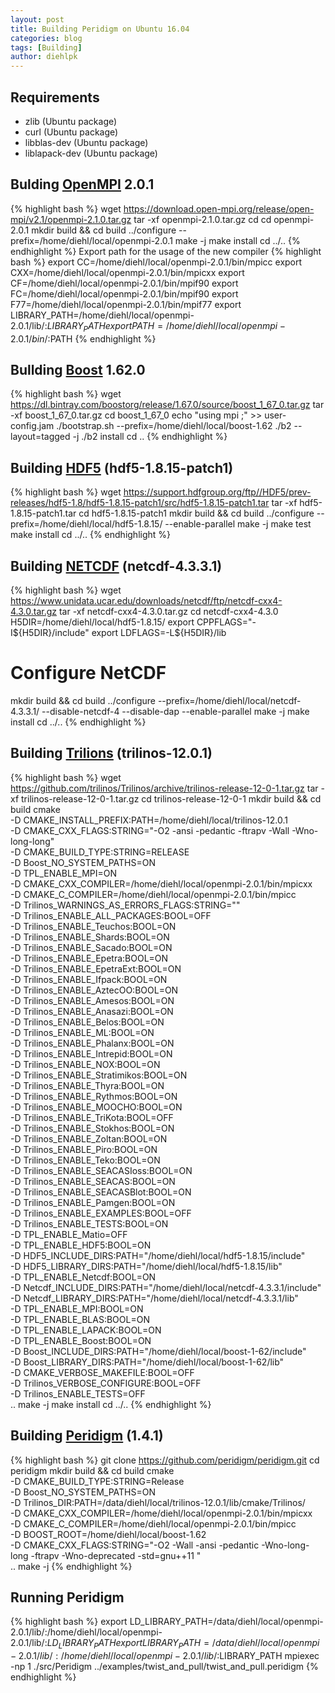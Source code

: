 ```yaml
---
layout: post
title: Building Peridigm on Ubuntu 16.04
categories: blog
tags: [Building]
author: diehlpk
---
```


## Requirements

* zlib  (Ubuntu package)
* curl (Ubuntu package)
* libblas-dev (Ubuntu package)
* liblapack-dev (Ubuntu package)

## Bulding [OpenMPI](https://www.open-mpi.org/software/ompi/v2.1/) 2.0.1
{% highlight bash %}
wget https://download.open-mpi.org/release/open-mpi/v2.1/openmpi-2.1.0.tar.gz
tar -xf openmpi-2.1.0.tar.gz
cd cd openmpi-2.0.1
mkdir build && cd build
../configure --prefix=/home/diehl/local/openmpi-2.0.1
make -j
make install
cd ../..
{% endhighlight %}
Export path for the usage of the new compiler
{% highlight bash %}
export CC=/home/diehl/local/openmpi-2.0.1/bin/mpicc 
export CXX=/home/diehl/local/openmpi-2.0.1/bin/mpicxx
export CF=/home/diehl/local/openmpi-2.0.1/bin/mpif90 
export FC=/home/diehl/local/openmpi-2.0.1/bin/mpif90 
export F77=/home/diehl/local/openmpi-2.0.1/bin/mpif77
export LIBRARY_PATH=/home/diehl/local/openmpi-2.0.1/lib/:${LIBRARY_PATH}
export PATH=/home/diehl/local/openmpi-2.0.1/bin/:$PATH
{% endhighlight %}

## Bullding [Boost](http://www.boost.org/users/download/) 1.62.0
{% highlight bash %}
wget https://dl.bintray.com/boostorg/release/1.67.0/source/boost_1_67_0.tar.gz
tar -xf boost_1_67_0.tar.gz
cd boost_1_67_0
echo "using mpi ;" >> user-config.jam
./bootstrap.sh --prefix=/home/diehl/local/boost-1.62
./b2 --layout=tagged -j 
./b2 install
cd ..
{% endhighlight %}

## Building [HDF5](https://www.hdfgroup.org/downloads/index.html) (hdf5-1.8.15-patch1)
{% highlight bash %}
wget https://support.hdfgroup.org/ftp//HDF5/prev-releases/hdf5-1.8/hdf5-1.8.15-patch1/src/hdf5-1.8.15-patch1.tar
tar -xf hdf5-1.8.15-patch1.tar
cd hdf5-1.8.15-patch1
mkdir build && cd build
../configure --prefix=/home/diehl/local/hdf5-1.8.15/ --enable-parallel 
make -j 
make test
make install
cd ../..
{% endhighlight %}

## Building [NETCDF](https://www.unidata.ucar.edu/downloads/netcdf/index.jsp) (netcdf-4.3.3.1) 
{% highlight bash %}
wget https://www.unidata.ucar.edu/downloads/netcdf/ftp/netcdf-cxx4-4.3.0.tar.gz
tar -xf netcdf-cxx4-4.3.0.tar.gz
cd netcdf-cxx4-4.3.0
H5DIR=/home/diehl/local/hdf5-1.8.15/ 
export CPPFLAGS="-I${H5DIR}/include" 
export LDFLAGS=-L${H5DIR}/lib 
# Configure NetCDF 
mkdir build && cd build
../configure --prefix=/home/diehl/local/netcdf-4.3.3.1/  --disable-netcdf-4 --disable-dap --enable-parallel 
make -j
make install
cd ../..
{% endhighlight %}

## Building [Trilions](https://trilinos.org/download/) (trilinos-12.0.1)
{% highlight bash  %}
wget https://github.com/trilinos/Trilinos/archive/trilinos-release-12-0-1.tar.gz
tar -xf trilinos-release-12-0-1.tar.gz
cd trilinos-release-12-0-1
mkdir build && cd build
cmake \
-D CMAKE_INSTALL_PREFIX:PATH=/home/diehl/local/trilinos-12.0.1 \
-D CMAKE_CXX_FLAGS:STRING="-O2 -ansi -pedantic -ftrapv -Wall -Wno-long-long" \
-D CMAKE_BUILD_TYPE:STRING=RELEASE \
-D Boost_NO_SYSTEM_PATHS=ON \
-D TPL_ENABLE_MPI=ON \
-D CMAKE_CXX_COMPILER=/home/diehl/local/openmpi-2.0.1/bin/mpicxx \
-D CMAKE_C_COMPILER=/home/diehl/local/openmpi-2.0.1/bin/mpicc \
-D Trilinos_WARNINGS_AS_ERRORS_FLAGS:STRING="" \
-D Trilinos_ENABLE_ALL_PACKAGES:BOOL=OFF \
-D Trilinos_ENABLE_Teuchos:BOOL=ON \
-D Trilinos_ENABLE_Shards:BOOL=ON \
-D Trilinos_ENABLE_Sacado:BOOL=ON \
-D Trilinos_ENABLE_Epetra:BOOL=ON \
-D Trilinos_ENABLE_EpetraExt:BOOL=ON \
-D Trilinos_ENABLE_Ifpack:BOOL=ON \
-D Trilinos_ENABLE_AztecOO:BOOL=ON \
-D Trilinos_ENABLE_Amesos:BOOL=ON \
-D Trilinos_ENABLE_Anasazi:BOOL=ON \
-D Trilinos_ENABLE_Belos:BOOL=ON \
-D Trilinos_ENABLE_ML:BOOL=ON \
-D Trilinos_ENABLE_Phalanx:BOOL=ON \
-D Trilinos_ENABLE_Intrepid:BOOL=ON \
-D Trilinos_ENABLE_NOX:BOOL=ON \
-D Trilinos_ENABLE_Stratimikos:BOOL=ON \
-D Trilinos_ENABLE_Thyra:BOOL=ON \
-D Trilinos_ENABLE_Rythmos:BOOL=ON \
-D Trilinos_ENABLE_MOOCHO:BOOL=ON \
-D Trilinos_ENABLE_TriKota:BOOL=OFF \
-D Trilinos_ENABLE_Stokhos:BOOL=ON \
-D Trilinos_ENABLE_Zoltan:BOOL=ON \
-D Trilinos_ENABLE_Piro:BOOL=ON \
-D Trilinos_ENABLE_Teko:BOOL=ON \
-D Trilinos_ENABLE_SEACASIoss:BOOL=ON \
-D Trilinos_ENABLE_SEACAS:BOOL=ON \
-D Trilinos_ENABLE_SEACASBlot:BOOL=ON \
-D Trilinos_ENABLE_Pamgen:BOOL=ON \
-D Trilinos_ENABLE_EXAMPLES:BOOL=OFF \
-D Trilinos_ENABLE_TESTS:BOOL=ON \
-D TPL_ENABLE_Matio=OFF \
-D TPL_ENABLE_HDF5:BOOL=ON \
-D HDF5_INCLUDE_DIRS:PATH="/home/diehl/local/hdf5-1.8.15/include" \
-D HDF5_LIBRARY_DIRS:PATH="/home/diehl/local/hdf5-1.8.15/lib" \
-D TPL_ENABLE_Netcdf:BOOL=ON \
-D Netcdf_INCLUDE_DIRS:PATH="/home/diehl/local/netcdf-4.3.3.1/include" \
-D Netcdf_LIBRARY_DIRS:PATH="/home/diehl/local/netcdf-4.3.3.1/lib" \
-D TPL_ENABLE_MPI:BOOL=ON \
-D TPL_ENABLE_BLAS:BOOL=ON \
-D TPL_ENABLE_LAPACK:BOOL=ON \
-D TPL_ENABLE_Boost:BOOL=ON \
-D Boost_INCLUDE_DIRS:PATH="/home/diehl/local/boost-1-62/include" \
-D Boost_LIBRARY_DIRS:PATH="/home/diehl/local/boost-1-62/lib" \
-D CMAKE_VERBOSE_MAKEFILE:BOOL=OFF \
-D Trilinos_VERBOSE_CONFIGURE:BOOL=OFF \
-D Trilinos_ENABLE_TESTS=OFF \
..
make -j
make install
cd ../..
{% endhighlight %}

## Building [Peridigm](https://peridigm.sandia.gov/) (1.4.1) 
{% highlight bash %}
git clone https://github.com/peridigm/peridigm.git
cd peridigm
mkdir build && cd build
cmake \
-D CMAKE_BUILD_TYPE:STRING=Release \
-D Boost_NO_SYSTEM_PATHS=ON \
-D Trilinos_DIR:PATH=/data/diehl/local/trilinos-12.0.1/lib/cmake/Trilinos/ \
-D CMAKE_CXX_COMPILER=/home/diehl/local/openmpi-2.0.1/bin/mpicxx \
-D CMAKE_C_COMPILER=/home/diehl/local/openmpi-2.0.1/bin/mpicc \
-D BOOST_ROOT=/home/diehl/local/boost-1.62 \
-D CMAKE_CXX_FLAGS:STRING="-O2 -Wall -ansi -pedantic -Wno-long-long -ftrapv -Wno-deprecated -std=gnu++11 " \
..
make -j
{% endhighlight %}

## Running Peridigm
{% highlight bash %}
export LD_LIBRARY_PATH=/data/diehl/local/openmpi-2.0.1/lib/:/home/diehl/local/openmpi-2.0.1/lib/:$LD_LIBRARY_PATH
export LIBRARY_PATH=/data/diehl/local/openmpi-2.0.1/lib/:/home/diehl/local/openmpi-2.0.1/lib/:$LIBRARY_PATH
 mpiexec -np 1 ./src/Peridigm ../examples/twist_and_pull/twist_and_pull.peridigm
{% endhighlight %}

